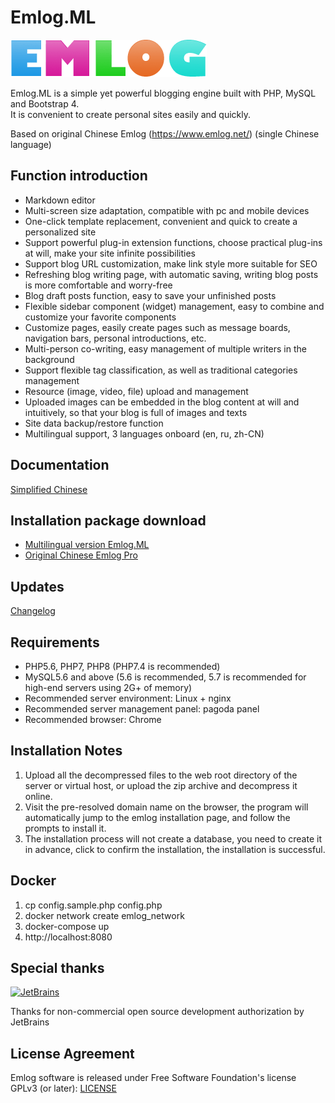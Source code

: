 # Emlog.ML

![](admin/views/images/logo.gif)

Emlog.ML is a simple yet powerful blogging engine built with PHP, MySQL and Bootstrap 4.  
It is convenient to create personal sites easily and quickly.

Based on original Chinese Emlog (https://www.emlog.net/) (single Chinese language)

## Function introduction
* Markdown editor
* Multi-screen size adaptation, compatible with pc and mobile devices
* One-click template replacement, convenient and quick to create a personalized site
* Support powerful plug-in extension functions, choose practical plug-ins at will, make your site infinite possibilities
* Support blog URL customization, make link style more suitable for SEO
* Refreshing blog writing page, with automatic saving, writing blog posts is more comfortable and worry-free
* Blog draft posts function, easy to save your unfinished posts
* Flexible sidebar component (widget) management, easy to combine and customize your favorite components
* Customize pages, easily create pages such as message boards, navigation bars, personal introductions, etc.
* Multi-person co-writing, easy management of multiple writers in the background
* Support flexible tag classification, as well as traditional categories management
* Resource (image, video, file) upload and management
* Uploaded images can be embedded in the blog content at will and intuitively, so that your blog is full of images and texts
* Site data backup/restore function
* Multilingual support, 3 languages onboard (en, ru, zh-CN)

## Documentation

[Simplified Chinese](https://www.emlog.net/docs/#/)

## Installation package download

* [Multilingual version Emlog.ML](https://github.com/codersclub/emlog.ml/archive/refs/heads/multilang.zip)
* [Original Chinese Emlog Pro](https://www.emlog.net/download)

## Updates
[Changelog](https://www.emlog.net/docs/#/changelog)

## Requirements

* PHP5.6, PHP7, PHP8 (PHP7.4 is recommended)
* MySQL5.6 and above (5.6 is recommended, 5.7 is recommended for high-end servers using 2G+ of memory)
* Recommended server environment: Linux + nginx
* Recommended server management panel: pagoda panel
* Recommended browser: Chrome

## Installation Notes

1. Upload all the decompressed files to the web root directory of the server or virtual host, or upload the zip archive and decompress it online.
2. Visit the pre-resolved domain name on the browser, the program will automatically jump to the emlog installation page, and follow the prompts to install it.
3. The installation process will not create a database, you need to create it in advance, click to confirm the installation, the installation is successful.

## Docker

1. cp config.sample.php config.php
2. docker network create emlog_network
3. docker-compose up
4. http://localhost:8080

## Special thanks

[![JetBrains](https://raw.githubusercontent.com/kainonly/ngx-bit/main/resource/jetbrains.svg)](https://www.jetbrains.com/)

Thanks for non-commercial open source development authorization by JetBrains

## License Agreement

Emlog software is released under Free Software Foundation's license GPLv3 (or later): [LICENSE](/license.txt)
